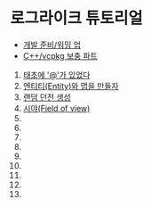 # 로그라이크 튜토리얼

- [개발 준비/워밍 업](https://gall.dcinside.com/board/view/?id=rlike&no=282010)
- [C++/vcpkg 보충 파트](https://gall.dcinside.com/board/view/?id=rlike&no=282068)

1. [태초에 '@'가 있었다](https://gall.dcinside.com/board/view/?id=rlike&no=282172)
2. [엔티티(Entity)와 맵을 만들자](https://gall.dcinside.com/board/view/?id=rlike&no=282405)
3. [랜덤 던전 생성](https://gall.dcinside.com/board/view/?id=rlike&no=282927)
4. [시야(Field of view)](https://gall.dcinside.com/board/view/?id=rlike&no=283212)
5.
6.
7.
8.
9.
10.
11.
12.
13.

